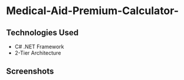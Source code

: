 # Medical-Aid-Premium-Calculator-
## Technologies Used
- C# .NET Framework
- 2-Tier Architecture

## Screenshots

